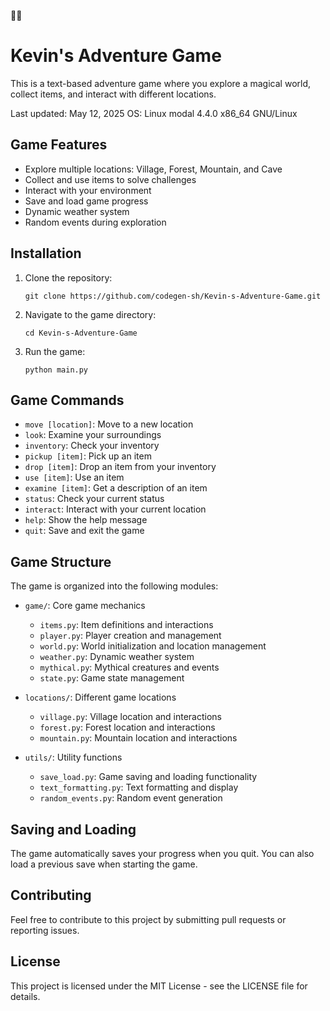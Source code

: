 🌈🌈
# Kevin's Adventure Game

This is a text-based adventure game where you explore a magical world, collect items, and interact with different locations.

Last updated: May 12, 2025
OS: Linux modal 4.4.0 x86_64 GNU/Linux

## Game Features

- Explore multiple locations: Village, Forest, Mountain, and Cave
- Collect and use items to solve challenges
- Interact with your environment
- Save and load game progress
- Dynamic weather system
- Random events during exploration

## Installation

1. Clone the repository:
   ```
   git clone https://github.com/codegen-sh/Kevin-s-Adventure-Game.git
   ```

2. Navigate to the game directory:
   ```
   cd Kevin-s-Adventure-Game
   ```

3. Run the game:
   ```
   python main.py
   ```

## Game Commands

- `move [location]`: Move to a new location
- `look`: Examine your surroundings
- `inventory`: Check your inventory
- `pickup [item]`: Pick up an item
- `drop [item]`: Drop an item from your inventory
- `use [item]`: Use an item
- `examine [item]`: Get a description of an item
- `status`: Check your current status
- `interact`: Interact with your current location
- `help`: Show the help message
- `quit`: Save and exit the game

## Game Structure

The game is organized into the following modules:

- `game/`: Core game mechanics
  - `items.py`: Item definitions and interactions
  - `player.py`: Player creation and management
  - `world.py`: World initialization and location management
  - `weather.py`: Dynamic weather system
  - `mythical.py`: Mythical creatures and events
  - `state.py`: Game state management

- `locations/`: Different game locations
  - `village.py`: Village location and interactions
  - `forest.py`: Forest location and interactions
  - `mountain.py`: Mountain location and interactions

- `utils/`: Utility functions
  - `save_load.py`: Game saving and loading functionality
  - `text_formatting.py`: Text formatting and display
  - `random_events.py`: Random event generation

## Saving and Loading

The game automatically saves your progress when you quit. You can also load a previous save when starting the game.

## Contributing

Feel free to contribute to this project by submitting pull requests or reporting issues.

## License

This project is licensed under the MIT License - see the LICENSE file for details.

